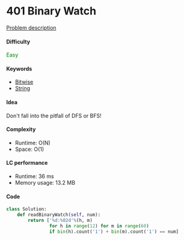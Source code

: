 401 Binary Watch
=======================
[Problem description](https://leetcode.com/problems/binary-watch/)

#### Difficulty
<span style="color:green">Easy</span>

#### Keywords
- [Bitwise](../categories/bitwise.md)
- [String](../categories/strings.md)

#### Idea
Don't fall into the pitfall of DFS or BFS!

#### Complexity
- Runtime: O(N)
- Space: O(1)

#### LC performance
- Runtime: 36 ms
- Memory usage: 13.2 MB

#### Code
```python
class Solution:
    def readBinaryWatch(self, num):
        return ['%d:%02d'%(h, m) 
                for h in range(12) for m in range(60) 
                if bin(h).count('1') + bin(m).count('1') == num]
```